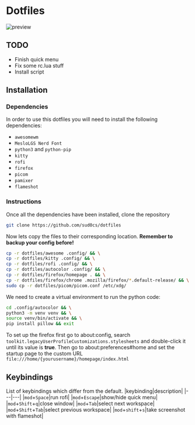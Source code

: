 # Dotfiles
![preview](./resources/preview.png "Preview")

## TODO
- Finish quick menu
- Fix some rc.lua stuff
- Install script
## Installation
### Dependencies
In order to use this dotfiles you will need to install the following dependencies:
- `awesomewm`
- `MesloLGS Nerd Font`
- `python3` and `python-pip`
- `kitty`
- `rofi`
- `firefox`
- `picom`
- `pamixer`
- `flameshot`

### Instructions

Once all the dependencies have been installed, clone the repository

```bash
git clone https://github.com/sud0cs/dotfiles
```
Now lets copy the files to their corresponding location. <b> Remember to backup your config before!</b>

```bash
cp -r dotfiles/awesome .config/ && \
cp -r dotfiles/kitty .config/ && \
cp -r dotfiles/rofi .config/ && \
cp -r dotfiles/autocolor .config/ && \
cp -r dotfiles/firefox/homepage . && \
cp -r dotfiles/firefox/chrome .mozilla/firefox/*.default-release/ && \
sudo cp -r dotfiles/picom/picom.conf /etc/xdg/
```

We need to create a virtual environment to run the python code:

```bash
cd .config/autocolor && \
python3 -m venv venv && \
source venv/bin/activate && \
pip install pillow && exit

```

To set up the firefox first go to about:config, search `toolkit.legacyUserProfileCustomizations.stylesheets` and double-click it until its value is <b>true</b>. Then go to about:preferences#home and set the startup page to the custom URL `file:///home/{yourusername}/homepage/index.html`
## Keybindings
List of keybindings which differ from the default.
|keybinding|description|
|---|---|
|`mod`+`Space`|run rofi|
|`mod`+`Escape`|show/hide quick menu|
|`mod`+`Shift`+`q`|close window|
|`mod`+`Tab`|select next workspace|
|`mod`+`Shift`+`Tab`|select previous workspace|
|`mod`+`shift`+`s`|take screenshot with flameshot|
